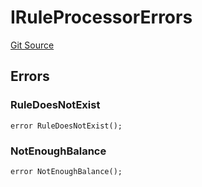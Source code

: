 # IRuleProcessorErrors
[Git Source](https://github.com/thrackle-io/tron/blob/9006c7893599df6faee125cfb638dc80c156ce12/src/common/IErrors.sol)


## Errors
### RuleDoesNotExist

```solidity
error RuleDoesNotExist();
```

### NotEnoughBalance

```solidity
error NotEnoughBalance();
```

